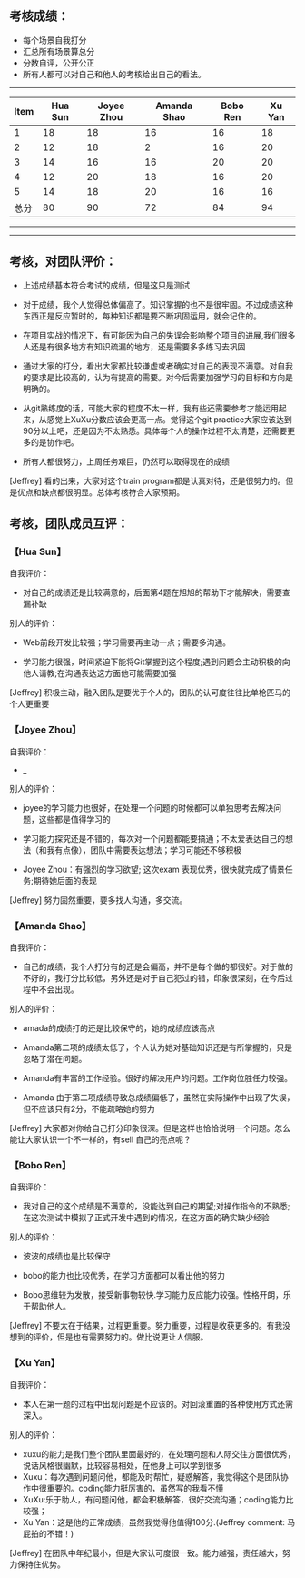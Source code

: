 ## 考核成绩：
* 每个场景自我打分
* 汇总所有场景算总分
* 分数自评，公开公正
* 所有人都可以对自己和他人的考核给出自己的看法。
----------------------------------------------------------------
|Item |Hua Sun |Joyee Zhou |Amanda Shao |Bobo Ren |Xu Yan |
|-----|--------|-----------|------------|---------|-------|
|1    |   18   |     18    |      16    |   16    |   18  |
|2    |   12   |     18    |       2    |    16   |   20  |
|3    |   14   |     16    |       16   |    20   |   20  |
|4    |   12   |     20    |       18   |    16   |   20  |
|5    |   14   |     18    |       20   |    16   |   16  |
|总分  |   80   |     90    |       72   |    84   |   94  |

----------------------------------------------------------------
---------------------------------

## 考核，对团队评价：
* 上述成绩基本符合考试的成绩，但是这只是测试

* 对于成绩，我个人觉得总体偏高了。知识掌握的也不是很牢固。不过成绩这种东西正是反应暂时的，每种知识都是要不断巩固运用，就会记住的。
   
* 在项目实战的情况下，有可能因为自己的失误会影响整个项目的进展,我们很多人还是有很多地方有知识疏漏的地方，还是需要多多练习去巩固
  
* 通过大家的打分，看出大家都比较谦虚或者确实对自己的表现不满意。对自我的要求是比较高的，认为有提高的需要。对今后需要加强学习的目标和方向是明确的。
  
* 从git熟练度的话，可能大家的程度不太一样，我有些还需要参考才能运用起来，从感觉上XuXu分数应该会更高一点。觉得这个git practice大家应该达到90分以上吧，还是因为不太熟悉。具体每个人的操作过程不太清楚，还需要更多的是协作吧。
  
* 所有人都很努力，上周任务艰巨，仍然可以取得现在的成绩

[Jeffrey] 看的出来，大家对这个train program都是认真对待，还是很努力的。但是优点和缺点都很明显。总体考核符合大家预期。
  

## 考核，团队成员互评：
### **【Hua Sun】**
自我评价： 
* 对自己的成绩还是比较满意的，后面第4题在旭旭的帮助下才能解决，需要查漏补缺
  
别人的评价：
* Web前段开发比较强；学习需要再主动一点；需要多沟通。
  
* 学习能力很强，时间紧迫下能将Git掌握到这个程度;遇到问题会主动积极的向他人请教;在沟通表达这方面他可能需要加强
  
[Jeffrey] 积极主动，融入团队是要优于个人的，团队的认可度往往比单枪匹马的个人更重要

    

### **【Joyee Zhou】**
自我评价： 
* _

别人的评价：
* joyee的学习能力也很好，在处理一个问题的时候都可以单独思考去解决问题，这些都是值得学习的
  
* 学习能力探究还是不错的，每次对一个问题都能要搞通；不太爱表达自己的想法（和我有点像），团队中需要表达想法；学习可能还不够积极
  
* Joyee Zhou：有强烈的学习欲望; 这次exam 表现优秀，很快就完成了情景任务;期待她后面的表现

[Jeffrey] 努力固然重要，要多找人沟通，多交流。

### **【Amanda Shao】**
自我评价： 
* 自己的成绩，我个人打分有的还是会偏高，并不是每个做的都很好。对于做的不好的，我打分比较低，另外还是对于自己犯过的错，印象很深刻，在今后过程中不会出现。
  
别人的评价：
* amada的成绩打的还是比较保守的，她的成绩应该高点
  
* Amanda第二项的成绩太低了，个人认为她对基础知识还是有所掌握的，只是忽略了潜在问题。
  
* Amanda有丰富的工作经验。很好的解决用户的问题。工作岗位胜任力较强。
  
* Amanda 由于第二项成绩导致总成绩偏低了，虽然在实际操作中出现了失误，但不应该只有2分，不能疏略她的努力

[Jeffrey] 大家都对你给自己打分印象很深。但是这样也恰恰说明一个问题。怎么能让大家认识一个不一样的，有sell 自己的亮点呢？

### **【Bobo Ren】**
自我评价： 
* 我对自己的这个成绩是不满意的，没能达到自己的期望;对操作指令的不熟悉;在这次测试中模拟了正式开发中遇到的情况，在这方面的确实缺少经验
  
别人的评价：
* 波波的成绩也是比较保守
  
* bobo的能力也比较优秀，在学习方面都可以看出他的努力
  
* Bobo思维较为发散，接受新事物较快.学习能力反应能力较强。性格开朗，乐于帮助他人。

[Jeffrey] 不要太在于结果，过程更重要。努力重要，过程是收获更多的。有我没想到的评价，但是也有需要努力的。做比说更让人信服。

### **【Xu Yan】**
自我评价： 
* 本人在第一题的过程中出现问题是不应该的。对回滚重置的各种使用方式还需深入。
  
别人的评价：
* xuxu的能力是我们整个团队里面最好的，在处理问题和人际交往方面很优秀，说话风格很幽默，比较容易相处，在他身上可以学到很多
* Xuxu：每次遇到问题问他，都能及时帮忙，疑惑解答，我觉得这个是团队协作中很重要的。coding能力挺厉害的，虽然写的我看不懂
* XuXu:乐于助人，有问题问他，都会积极解答，很好交流沟通；coding能力比较强；
* Xu Yan：这是他的正常成绩，虽然我觉得他值得100分.(Jeffrey comment: 马屁拍的不错！)

[Jeffrey] 在团队中年纪最小，但是大家认可度很一致。能力越强，责任越大，努力保持住优势。


